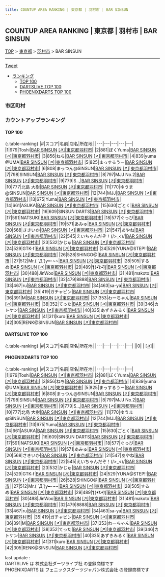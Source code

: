 ```yaml
---
title: COUNTUP AREA RANKING | 東京都 | 羽村市 | BAR SINSUN
---
```

## COUNTUP AREA RANKING | 東京都 | 羽村市 | BAR SINSUN

[TOP](/darts/rank/) > [東京都](/darts/rank/東京都/) > [羽村市](/darts/rank/東京都/羽村市/) > BAR SINSUN

___

<a href="https://twitter.com/share?ref_src=twsrc%5Etfw" data-text="COUNTUP AREA RANKING | 東京都羽村市BAR SINSUN" class="twitter-share-button" data-hashtags="DARTSLIVE,PHOENIXDARTS,darts,ダーツ" data-show-count="false">Tweet</a>

* [ランキング](#カウントアップランキング)
    * [TOP 100](#top-100)
    * [DARTSLIVE TOP 100](#dartslive-top-100)
    * [PHOENIXDARTS TOP 100](#phoenixdarts-top-100)

### 市区町村

<ul>

</ul>

### カウントアップランキング

#### TOP 100



{:.table-ranking}
|#|スコア|名前|店名|所在地|
|---|---|---|---|---|
|1|979|<span class="rank-name-pd">Toshi</span>|<a href="/darts/rank/shops/68694.html">BAR SINSUN</a> <a href="https://vs.phoenixdarts.com/jp/shop/shopDetailInfo/s_68694?s_seq=68694">[↗]</a>|<a href="/darts/rank/東京都/羽村市">東京都羽村市</a>|
|2|881|<span class="rank-name-pd">ぼくYuma</span>|<a href="/darts/rank/shops/68694.html">BAR SINSUN</a> <a href="https://vs.phoenixdarts.com/jp/shop/shopDetailInfo/s_68694?s_seq=68694">[↗]</a>|<a href="/darts/rank/東京都/羽村市">東京都羽村市</a>|
|3|856|<span class="rank-name-pd">ねち</span>|<a href="/darts/rank/shops/68694.html">BAR SINSUN</a> <a href="https://vs.phoenixdarts.com/jp/shop/shopDetailInfo/s_68694?s_seq=68694">[↗]</a>|<a href="/darts/rank/東京都/羽村市">東京都羽村市</a>|
|4|839|<span class="rank-name-pd">yuma @UMA</span>|<a href="/darts/rank/shops/68694.html">BAR SINSUN</a> <a href="https://vs.phoenixdarts.com/jp/shop/shopDetailInfo/s_68694?s_seq=68694">[↗]</a>|<a href="/darts/rank/東京都/羽村市">東京都羽村市</a>|
|5|825|<span class="rank-name-pd">まっするうー</span>|<a href="/darts/rank/shops/68694.html">BAR SINSUN</a> <a href="https://vs.phoenixdarts.com/jp/shop/shopDetailInfo/s_68694?s_seq=68694">[↗]</a>|<a href="/darts/rank/東京都/羽村市">東京都羽村市</a>|
|6|808|<span class="rank-name-pd">まっつん@SINSUN</span>|<a href="/darts/rank/shops/68694.html">BAR SINSUN</a> <a href="https://vs.phoenixdarts.com/jp/shop/shopDetailInfo/s_68694?s_seq=68694">[↗]</a>|<a href="/darts/rank/東京都/羽村市">東京都羽村市</a>|
|7|798|<span class="rank-name-pd">SINSUN</span>|<a href="/darts/rank/shops/68694.html">BAR SINSUN</a> <a href="https://vs.phoenixdarts.com/jp/shop/shopDetailInfo/s_68694?s_seq=68694">[↗]</a>|<a href="/darts/rank/東京都/羽村市">東京都羽村市</a>|
|8|797|<span class="rank-name-pd">MJJ No.2</span>|<a href="/darts/rank/shops/68694.html">BAR SINSUN</a> <a href="https://vs.phoenixdarts.com/jp/shop/shopDetailInfo/s_68694?s_seq=68694">[↗]</a>|<a href="/darts/rank/東京都/羽村市">東京都羽村市</a>|
|9|779|<span class="rank-name-pd">S..,</span>|<a href="/darts/rank/shops/68694.html">BAR SINSUN</a> <a href="https://vs.phoenixdarts.com/jp/shop/shopDetailInfo/s_68694?s_seq=68694">[↗]</a>|<a href="/darts/rank/東京都/羽村市">東京都羽村市</a>|
|10|777|<span class="rank-name-pd"><span class="pro-icon-pd"></span>北島 大樹</span>|<a href="/darts/rank/shops/68694.html">BAR SINSUN</a> <a href="https://vs.phoenixdarts.com/jp/shop/shopDetailInfo/s_68694?s_seq=68694">[↗]</a>|<a href="/darts/rank/東京都/羽村市">東京都羽村市</a>|
|11|770|<span class="rank-name-pd">ゆうま@SINSUN</span>|<a href="/darts/rank/shops/68694.html">BAR SINSUN</a> <a href="https://vs.phoenixdarts.com/jp/shop/shopDetailInfo/s_68694?s_seq=68694">[↗]</a>|<a href="/darts/rank/東京都/羽村市">東京都羽村市</a>|
|12|744|<span class="rank-name-pd">MJJ</span>|<a href="/darts/rank/shops/68694.html">BAR SINSUN</a> <a href="https://vs.phoenixdarts.com/jp/shop/shopDetailInfo/s_68694?s_seq=68694">[↗]</a>|<a href="/darts/rank/東京都/羽村市">東京都羽村市</a>|
|13|675|<span class="rank-name-pd">Yuma</span>|<a href="/darts/rank/shops/68694.html">BAR SINSUN</a> <a href="https://vs.phoenixdarts.com/jp/shop/shopDetailInfo/s_68694?s_seq=68694">[↗]</a>|<a href="/darts/rank/東京都/羽村市">東京都羽村市</a>|
|14|661|<span class="rank-name-pd">ASUKA</span>|<a href="/darts/rank/shops/68694.html">BAR SINSUN</a> <a href="https://vs.phoenixdarts.com/jp/shop/shopDetailInfo/s_68694?s_seq=68694">[↗]</a>|<a href="/darts/rank/東京都/羽村市">東京都羽村市</a>|
|15|630|<span class="rank-name-pd">ごとく</span>|<a href="/darts/rank/shops/68694.html">BAR SINSUN</a> <a href="https://vs.phoenixdarts.com/jp/shop/shopDetailInfo/s_68694?s_seq=68694">[↗]</a>|<a href="/darts/rank/東京都/羽村市">東京都羽村市</a>|
|16|609|<span class="rank-name-pd">SINSUN DARTS</span>|<a href="/darts/rank/shops/68694.html">BAR SINSUN</a> <a href="https://vs.phoenixdarts.com/jp/shop/shopDetailInfo/s_68694?s_seq=68694">[↗]</a>|<a href="/darts/rank/東京都/羽村市">東京都羽村市</a>|
|17|591|<span class="rank-name-pd">NATSUKI</span>|<a href="/darts/rank/shops/68694.html">BAR SINSUN</a> <a href="https://vs.phoenixdarts.com/jp/shop/shopDetailInfo/s_68694?s_seq=68694">[↗]</a>|<a href="/darts/rank/東京都/羽村市">東京都羽村市</a>|
|18|577|<span class="rank-name-pd">ぐっぴ</span>|<a href="/darts/rank/shops/68694.html">BAR SINSUN</a> <a href="https://vs.phoenixdarts.com/jp/shop/shopDetailInfo/s_68694?s_seq=68694">[↗]</a>|<a href="/darts/rank/東京都/羽村市">東京都羽村市</a>|
|19|571|<span class="rank-name-pd">あみゅ</span>|<a href="/darts/rank/shops/68694.html">BAR SINSUN</a> <a href="https://vs.phoenixdarts.com/jp/shop/shopDetailInfo/s_68694?s_seq=68694">[↗]</a>|<a href="/darts/rank/東京都/羽村市">東京都羽村市</a>|
|20|568|<span class="rank-name-pd">さきいか</span>|<a href="/darts/rank/shops/68694.html">BAR SINSUN</a> <a href="https://vs.phoenixdarts.com/jp/shop/shopDetailInfo/s_68694?s_seq=68694">[↗]</a>|<a href="/darts/rank/東京都/羽村市">東京都羽村市</a>|
|21|547|<span class="rank-name-pd">あやね</span>|<a href="/darts/rank/shops/68694.html">BAR SINSUN</a> <a href="https://vs.phoenixdarts.com/jp/shop/shopDetailInfo/s_68694?s_seq=68694">[↗]</a>|<a href="/darts/rank/東京都/羽村市">東京都羽村市</a>|
|22|545|<span class="rank-name-pd">えいちゃんだぞ！(/&gt;_&lt;)/</span>|<a href="/darts/rank/shops/68694.html">BAR SINSUN</a> <a href="https://vs.phoenixdarts.com/jp/shop/shopDetailInfo/s_68694?s_seq=68694">[↗]</a>|<a href="/darts/rank/東京都/羽村市">東京都羽村市</a>|
|23|532|<span class="rank-name-pd">かじゅ</span>|<a href="/darts/rank/shops/68694.html">BAR SINSUN</a> <a href="https://vs.phoenixdarts.com/jp/shop/shopDetailInfo/s_68694?s_seq=68694">[↗]</a>|<a href="/darts/rank/東京都/羽村市">東京都羽村市</a>|
|24|529|<span class="rank-name-pd">GTK-f</span>|<a href="/darts/rank/shops/68694.html">BAR SINSUN</a> <a href="https://vs.phoenixdarts.com/jp/shop/shopDetailInfo/s_68694?s_seq=68694">[↗]</a>|<a href="/darts/rank/東京都/羽村市">東京都羽村市</a>|
|24|529|<span class="rank-name-pd">YUNA@STEP!!</span>|<a href="/darts/rank/shops/68694.html">BAR SINSUN</a> <a href="https://vs.phoenixdarts.com/jp/shop/shopDetailInfo/s_68694?s_seq=68694">[↗]</a>|<a href="/darts/rank/東京都/羽村市">東京都羽村市</a>|
|26|528|<span class="rank-name-pd">SHINGO@</span>|<a href="/darts/rank/shops/68694.html">BAR SINSUN</a> <a href="https://vs.phoenixdarts.com/jp/shop/shopDetailInfo/s_68694?s_seq=68694">[↗]</a>|<a href="/darts/rank/東京都/羽村市">東京都羽村市</a>|
|27|512|<span class="rank-name-pd">Mr.( ´Д`)y━･~~</span>|<a href="/darts/rank/shops/68694.html">BAR SINSUN</a> <a href="https://vs.phoenixdarts.com/jp/shop/shopDetailInfo/s_68694?s_seq=68694">[↗]</a>|<a href="/darts/rank/東京都/羽村市">東京都羽村市</a>|
|28|505|<span class="rank-name-pd">するめ</span>|<a href="/darts/rank/shops/68694.html">BAR SINSUN</a> <a href="https://vs.phoenixdarts.com/jp/shop/shopDetailInfo/s_68694?s_seq=68694">[↗]</a>|<a href="/darts/rank/東京都/羽村市">東京都羽村市</a>|
|29|489|<span class="rank-name-pd">ƪ(•̃͡ε•̃͡)∫</span>|<a href="/darts/rank/shops/68694.html">BAR SINSUN</a> <a href="https://vs.phoenixdarts.com/jp/shop/shopDetailInfo/s_68694?s_seq=68694">[↗]</a>|<a href="/darts/rank/東京都/羽村市">東京都羽村市</a>|
|30|488|<span class="rank-name-pd">JinWoo</span>|<a href="/darts/rank/shops/68694.html">BAR SINSUN</a> <a href="https://vs.phoenixdarts.com/jp/shop/shopDetailInfo/s_68694?s_seq=68694">[↗]</a>|<a href="/darts/rank/東京都/羽村市">東京都羽村市</a>|
|31|481|<span class="rank-name-pd">makoto</span>|<a href="/darts/rank/shops/68694.html">BAR SINSUN</a> <a href="https://vs.phoenixdarts.com/jp/shop/shopDetailInfo/s_68694?s_seq=68694">[↗]</a>|<a href="/darts/rank/東京都/羽村市">東京都羽村市</a>|
|32|479|<span class="rank-name-pd">8888</span>|<a href="/darts/rank/shops/68694.html">BAR SINSUN</a> <a href="https://vs.phoenixdarts.com/jp/shop/shopDetailInfo/s_68694?s_seq=68694">[↗]</a>|<a href="/darts/rank/東京都/羽村市">東京都羽村市</a>|
|33|467|<span class="rank-name-pd">ru</span>|<a href="/darts/rank/shops/68694.html">BAR SINSUN</a> <a href="https://vs.phoenixdarts.com/jp/shop/shopDetailInfo/s_68694?s_seq=68694">[↗]</a>|<a href="/darts/rank/東京都/羽村市">東京都羽村市</a>|
|34|463|<span class="rank-name-pd">sa-ya</span>|<a href="/darts/rank/shops/68694.html">BAR SINSUN</a> <a href="https://vs.phoenixdarts.com/jp/shop/shopDetailInfo/s_68694?s_seq=68694">[↗]</a>|<a href="/darts/rank/東京都/羽村市">東京都羽村市</a>|
|35|419|<span class="rank-name-pd">ガチャピン</span>|<a href="/darts/rank/shops/68694.html">BAR SINSUN</a> <a href="https://vs.phoenixdarts.com/jp/shop/shopDetailInfo/s_68694?s_seq=68694">[↗]</a>|<a href="/darts/rank/東京都/羽村市">東京都羽村市</a>|
|36|391|<span class="rank-name-pd">M</span>|<a href="/darts/rank/shops/68694.html">BAR SINSUN</a> <a href="https://vs.phoenixdarts.com/jp/shop/shopDetailInfo/s_68694?s_seq=68694">[↗]</a>|<a href="/darts/rank/東京都/羽村市">東京都羽村市</a>|
|37|353|<span class="rank-name-pd">わーちゃん</span>|<a href="/darts/rank/shops/68694.html">BAR SINSUN</a> <a href="https://vs.phoenixdarts.com/jp/shop/shopDetailInfo/s_68694?s_seq=68694">[↗]</a>|<a href="/darts/rank/東京都/羽村市">東京都羽村市</a>|
|38|352|<span class="rank-name-pd">てった</span>|<a href="/darts/rank/shops/68694.html">BAR SINSUN</a> <a href="https://vs.phoenixdarts.com/jp/shop/shopDetailInfo/s_68694?s_seq=68694">[↗]</a>|<a href="/darts/rank/東京都/羽村市">東京都羽村市</a>|
|39|346|<span class="rank-name-pd">カトケン</span>|<a href="/darts/rank/shops/68694.html">BAR SINSUN</a> <a href="https://vs.phoenixdarts.com/jp/shop/shopDetailInfo/s_68694?s_seq=68694">[↗]</a>|<a href="/darts/rank/東京都/羽村市">東京都羽村市</a>|
|40|335|<span class="rank-name-pd">あずきみるく</span>|<a href="/darts/rank/shops/68694.html">BAR SINSUN</a> <a href="https://vs.phoenixdarts.com/jp/shop/shopDetailInfo/s_68694?s_seq=68694">[↗]</a>|<a href="/darts/rank/東京都/羽村市">東京都羽村市</a>|
|41|311|<span class="rank-name-pd">kuro</span>|<a href="/darts/rank/shops/68694.html">BAR SINSUN</a> <a href="https://vs.phoenixdarts.com/jp/shop/shopDetailInfo/s_68694?s_seq=68694">[↗]</a>|<a href="/darts/rank/東京都/羽村市">東京都羽村市</a>|
|42|305|<span class="rank-name-pd">RENK@SINSUN</span>|<a href="/darts/rank/shops/68694.html">BAR SINSUN</a> <a href="https://vs.phoenixdarts.com/jp/shop/shopDetailInfo/s_68694?s_seq=68694">[↗]</a>|<a href="/darts/rank/東京都/羽村市">東京都羽村市</a>|


#### DARTSLIVE TOP 100



{:.table-ranking}
|#|スコア|名前|店名|所在地|
|---|---|---|---|---|
||0|<span class="rank-name-dl"> </span>|<a href="/darts/rank/shops/.html"></a> <a href="">[↗]</a>|<a href="/darts/rank//"></a>|


#### PHOENIXDARTS TOP 100



{:.table-ranking}
|#|スコア|名前|店名|所在地|
|---|---|---|---|---|
|1|979|<span class="rank-name-pd">Toshi</span>|<a href="/darts/rank/shops/68694.html">BAR SINSUN</a> <a href="https://vs.phoenixdarts.com/jp/shop/shopDetailInfo/s_68694?s_seq=68694">[↗]</a>|<a href="/darts/rank/東京都/羽村市">東京都羽村市</a>|
|2|881|<span class="rank-name-pd">ぼくYuma</span>|<a href="/darts/rank/shops/68694.html">BAR SINSUN</a> <a href="https://vs.phoenixdarts.com/jp/shop/shopDetailInfo/s_68694?s_seq=68694">[↗]</a>|<a href="/darts/rank/東京都/羽村市">東京都羽村市</a>|
|3|856|<span class="rank-name-pd">ねち</span>|<a href="/darts/rank/shops/68694.html">BAR SINSUN</a> <a href="https://vs.phoenixdarts.com/jp/shop/shopDetailInfo/s_68694?s_seq=68694">[↗]</a>|<a href="/darts/rank/東京都/羽村市">東京都羽村市</a>|
|4|839|<span class="rank-name-pd">yuma @UMA</span>|<a href="/darts/rank/shops/68694.html">BAR SINSUN</a> <a href="https://vs.phoenixdarts.com/jp/shop/shopDetailInfo/s_68694?s_seq=68694">[↗]</a>|<a href="/darts/rank/東京都/羽村市">東京都羽村市</a>|
|5|825|<span class="rank-name-pd">まっするうー</span>|<a href="/darts/rank/shops/68694.html">BAR SINSUN</a> <a href="https://vs.phoenixdarts.com/jp/shop/shopDetailInfo/s_68694?s_seq=68694">[↗]</a>|<a href="/darts/rank/東京都/羽村市">東京都羽村市</a>|
|6|808|<span class="rank-name-pd">まっつん@SINSUN</span>|<a href="/darts/rank/shops/68694.html">BAR SINSUN</a> <a href="https://vs.phoenixdarts.com/jp/shop/shopDetailInfo/s_68694?s_seq=68694">[↗]</a>|<a href="/darts/rank/東京都/羽村市">東京都羽村市</a>|
|7|798|<span class="rank-name-pd">SINSUN</span>|<a href="/darts/rank/shops/68694.html">BAR SINSUN</a> <a href="https://vs.phoenixdarts.com/jp/shop/shopDetailInfo/s_68694?s_seq=68694">[↗]</a>|<a href="/darts/rank/東京都/羽村市">東京都羽村市</a>|
|8|797|<span class="rank-name-pd">MJJ No.2</span>|<a href="/darts/rank/shops/68694.html">BAR SINSUN</a> <a href="https://vs.phoenixdarts.com/jp/shop/shopDetailInfo/s_68694?s_seq=68694">[↗]</a>|<a href="/darts/rank/東京都/羽村市">東京都羽村市</a>|
|9|779|<span class="rank-name-pd">S..,</span>|<a href="/darts/rank/shops/68694.html">BAR SINSUN</a> <a href="https://vs.phoenixdarts.com/jp/shop/shopDetailInfo/s_68694?s_seq=68694">[↗]</a>|<a href="/darts/rank/東京都/羽村市">東京都羽村市</a>|
|10|777|<span class="rank-name-pd"><span class="pro-icon-pd"></span>北島 大樹</span>|<a href="/darts/rank/shops/68694.html">BAR SINSUN</a> <a href="https://vs.phoenixdarts.com/jp/shop/shopDetailInfo/s_68694?s_seq=68694">[↗]</a>|<a href="/darts/rank/東京都/羽村市">東京都羽村市</a>|
|11|770|<span class="rank-name-pd">ゆうま@SINSUN</span>|<a href="/darts/rank/shops/68694.html">BAR SINSUN</a> <a href="https://vs.phoenixdarts.com/jp/shop/shopDetailInfo/s_68694?s_seq=68694">[↗]</a>|<a href="/darts/rank/東京都/羽村市">東京都羽村市</a>|
|12|744|<span class="rank-name-pd">MJJ</span>|<a href="/darts/rank/shops/68694.html">BAR SINSUN</a> <a href="https://vs.phoenixdarts.com/jp/shop/shopDetailInfo/s_68694?s_seq=68694">[↗]</a>|<a href="/darts/rank/東京都/羽村市">東京都羽村市</a>|
|13|675|<span class="rank-name-pd">Yuma</span>|<a href="/darts/rank/shops/68694.html">BAR SINSUN</a> <a href="https://vs.phoenixdarts.com/jp/shop/shopDetailInfo/s_68694?s_seq=68694">[↗]</a>|<a href="/darts/rank/東京都/羽村市">東京都羽村市</a>|
|14|661|<span class="rank-name-pd">ASUKA</span>|<a href="/darts/rank/shops/68694.html">BAR SINSUN</a> <a href="https://vs.phoenixdarts.com/jp/shop/shopDetailInfo/s_68694?s_seq=68694">[↗]</a>|<a href="/darts/rank/東京都/羽村市">東京都羽村市</a>|
|15|630|<span class="rank-name-pd">ごとく</span>|<a href="/darts/rank/shops/68694.html">BAR SINSUN</a> <a href="https://vs.phoenixdarts.com/jp/shop/shopDetailInfo/s_68694?s_seq=68694">[↗]</a>|<a href="/darts/rank/東京都/羽村市">東京都羽村市</a>|
|16|609|<span class="rank-name-pd">SINSUN DARTS</span>|<a href="/darts/rank/shops/68694.html">BAR SINSUN</a> <a href="https://vs.phoenixdarts.com/jp/shop/shopDetailInfo/s_68694?s_seq=68694">[↗]</a>|<a href="/darts/rank/東京都/羽村市">東京都羽村市</a>|
|17|591|<span class="rank-name-pd">NATSUKI</span>|<a href="/darts/rank/shops/68694.html">BAR SINSUN</a> <a href="https://vs.phoenixdarts.com/jp/shop/shopDetailInfo/s_68694?s_seq=68694">[↗]</a>|<a href="/darts/rank/東京都/羽村市">東京都羽村市</a>|
|18|577|<span class="rank-name-pd">ぐっぴ</span>|<a href="/darts/rank/shops/68694.html">BAR SINSUN</a> <a href="https://vs.phoenixdarts.com/jp/shop/shopDetailInfo/s_68694?s_seq=68694">[↗]</a>|<a href="/darts/rank/東京都/羽村市">東京都羽村市</a>|
|19|571|<span class="rank-name-pd">あみゅ</span>|<a href="/darts/rank/shops/68694.html">BAR SINSUN</a> <a href="https://vs.phoenixdarts.com/jp/shop/shopDetailInfo/s_68694?s_seq=68694">[↗]</a>|<a href="/darts/rank/東京都/羽村市">東京都羽村市</a>|
|20|568|<span class="rank-name-pd">さきいか</span>|<a href="/darts/rank/shops/68694.html">BAR SINSUN</a> <a href="https://vs.phoenixdarts.com/jp/shop/shopDetailInfo/s_68694?s_seq=68694">[↗]</a>|<a href="/darts/rank/東京都/羽村市">東京都羽村市</a>|
|21|547|<span class="rank-name-pd">あやね</span>|<a href="/darts/rank/shops/68694.html">BAR SINSUN</a> <a href="https://vs.phoenixdarts.com/jp/shop/shopDetailInfo/s_68694?s_seq=68694">[↗]</a>|<a href="/darts/rank/東京都/羽村市">東京都羽村市</a>|
|22|545|<span class="rank-name-pd">えいちゃんだぞ！(/&gt;_&lt;)/</span>|<a href="/darts/rank/shops/68694.html">BAR SINSUN</a> <a href="https://vs.phoenixdarts.com/jp/shop/shopDetailInfo/s_68694?s_seq=68694">[↗]</a>|<a href="/darts/rank/東京都/羽村市">東京都羽村市</a>|
|23|532|<span class="rank-name-pd">かじゅ</span>|<a href="/darts/rank/shops/68694.html">BAR SINSUN</a> <a href="https://vs.phoenixdarts.com/jp/shop/shopDetailInfo/s_68694?s_seq=68694">[↗]</a>|<a href="/darts/rank/東京都/羽村市">東京都羽村市</a>|
|24|529|<span class="rank-name-pd">GTK-f</span>|<a href="/darts/rank/shops/68694.html">BAR SINSUN</a> <a href="https://vs.phoenixdarts.com/jp/shop/shopDetailInfo/s_68694?s_seq=68694">[↗]</a>|<a href="/darts/rank/東京都/羽村市">東京都羽村市</a>|
|24|529|<span class="rank-name-pd">YUNA@STEP!!</span>|<a href="/darts/rank/shops/68694.html">BAR SINSUN</a> <a href="https://vs.phoenixdarts.com/jp/shop/shopDetailInfo/s_68694?s_seq=68694">[↗]</a>|<a href="/darts/rank/東京都/羽村市">東京都羽村市</a>|
|26|528|<span class="rank-name-pd">SHINGO@</span>|<a href="/darts/rank/shops/68694.html">BAR SINSUN</a> <a href="https://vs.phoenixdarts.com/jp/shop/shopDetailInfo/s_68694?s_seq=68694">[↗]</a>|<a href="/darts/rank/東京都/羽村市">東京都羽村市</a>|
|27|512|<span class="rank-name-pd">Mr.( ´Д`)y━･~~</span>|<a href="/darts/rank/shops/68694.html">BAR SINSUN</a> <a href="https://vs.phoenixdarts.com/jp/shop/shopDetailInfo/s_68694?s_seq=68694">[↗]</a>|<a href="/darts/rank/東京都/羽村市">東京都羽村市</a>|
|28|505|<span class="rank-name-pd">するめ</span>|<a href="/darts/rank/shops/68694.html">BAR SINSUN</a> <a href="https://vs.phoenixdarts.com/jp/shop/shopDetailInfo/s_68694?s_seq=68694">[↗]</a>|<a href="/darts/rank/東京都/羽村市">東京都羽村市</a>|
|29|489|<span class="rank-name-pd">ƪ(•̃͡ε•̃͡)∫</span>|<a href="/darts/rank/shops/68694.html">BAR SINSUN</a> <a href="https://vs.phoenixdarts.com/jp/shop/shopDetailInfo/s_68694?s_seq=68694">[↗]</a>|<a href="/darts/rank/東京都/羽村市">東京都羽村市</a>|
|30|488|<span class="rank-name-pd">JinWoo</span>|<a href="/darts/rank/shops/68694.html">BAR SINSUN</a> <a href="https://vs.phoenixdarts.com/jp/shop/shopDetailInfo/s_68694?s_seq=68694">[↗]</a>|<a href="/darts/rank/東京都/羽村市">東京都羽村市</a>|
|31|481|<span class="rank-name-pd">makoto</span>|<a href="/darts/rank/shops/68694.html">BAR SINSUN</a> <a href="https://vs.phoenixdarts.com/jp/shop/shopDetailInfo/s_68694?s_seq=68694">[↗]</a>|<a href="/darts/rank/東京都/羽村市">東京都羽村市</a>|
|32|479|<span class="rank-name-pd">8888</span>|<a href="/darts/rank/shops/68694.html">BAR SINSUN</a> <a href="https://vs.phoenixdarts.com/jp/shop/shopDetailInfo/s_68694?s_seq=68694">[↗]</a>|<a href="/darts/rank/東京都/羽村市">東京都羽村市</a>|
|33|467|<span class="rank-name-pd">ru</span>|<a href="/darts/rank/shops/68694.html">BAR SINSUN</a> <a href="https://vs.phoenixdarts.com/jp/shop/shopDetailInfo/s_68694?s_seq=68694">[↗]</a>|<a href="/darts/rank/東京都/羽村市">東京都羽村市</a>|
|34|463|<span class="rank-name-pd">sa-ya</span>|<a href="/darts/rank/shops/68694.html">BAR SINSUN</a> <a href="https://vs.phoenixdarts.com/jp/shop/shopDetailInfo/s_68694?s_seq=68694">[↗]</a>|<a href="/darts/rank/東京都/羽村市">東京都羽村市</a>|
|35|419|<span class="rank-name-pd">ガチャピン</span>|<a href="/darts/rank/shops/68694.html">BAR SINSUN</a> <a href="https://vs.phoenixdarts.com/jp/shop/shopDetailInfo/s_68694?s_seq=68694">[↗]</a>|<a href="/darts/rank/東京都/羽村市">東京都羽村市</a>|
|36|391|<span class="rank-name-pd">M</span>|<a href="/darts/rank/shops/68694.html">BAR SINSUN</a> <a href="https://vs.phoenixdarts.com/jp/shop/shopDetailInfo/s_68694?s_seq=68694">[↗]</a>|<a href="/darts/rank/東京都/羽村市">東京都羽村市</a>|
|37|353|<span class="rank-name-pd">わーちゃん</span>|<a href="/darts/rank/shops/68694.html">BAR SINSUN</a> <a href="https://vs.phoenixdarts.com/jp/shop/shopDetailInfo/s_68694?s_seq=68694">[↗]</a>|<a href="/darts/rank/東京都/羽村市">東京都羽村市</a>|
|38|352|<span class="rank-name-pd">てった</span>|<a href="/darts/rank/shops/68694.html">BAR SINSUN</a> <a href="https://vs.phoenixdarts.com/jp/shop/shopDetailInfo/s_68694?s_seq=68694">[↗]</a>|<a href="/darts/rank/東京都/羽村市">東京都羽村市</a>|
|39|346|<span class="rank-name-pd">カトケン</span>|<a href="/darts/rank/shops/68694.html">BAR SINSUN</a> <a href="https://vs.phoenixdarts.com/jp/shop/shopDetailInfo/s_68694?s_seq=68694">[↗]</a>|<a href="/darts/rank/東京都/羽村市">東京都羽村市</a>|
|40|335|<span class="rank-name-pd">あずきみるく</span>|<a href="/darts/rank/shops/68694.html">BAR SINSUN</a> <a href="https://vs.phoenixdarts.com/jp/shop/shopDetailInfo/s_68694?s_seq=68694">[↗]</a>|<a href="/darts/rank/東京都/羽村市">東京都羽村市</a>|
|41|311|<span class="rank-name-pd">kuro</span>|<a href="/darts/rank/shops/68694.html">BAR SINSUN</a> <a href="https://vs.phoenixdarts.com/jp/shop/shopDetailInfo/s_68694?s_seq=68694">[↗]</a>|<a href="/darts/rank/東京都/羽村市">東京都羽村市</a>|
|42|305|<span class="rank-name-pd">RENK@SINSUN</span>|<a href="/darts/rank/shops/68694.html">BAR SINSUN</a> <a href="https://vs.phoenixdarts.com/jp/shop/shopDetailInfo/s_68694?s_seq=68694">[↗]</a>|<a href="/darts/rank/東京都/羽村市">東京都羽村市</a>|


<div class="footer border-top border-gray-light mt-5 pt-3 text-right text-gray">
    last update : <span style="font-weight: italic" id="foot_last_modified"></span><br />
    DARTSLIVE は 株式会社ダーツライブ社 の登録商標です<br />
    PHOENIXDARTS は フェニックスダーツジャパン株式会社 の登録商標です<br />
</div>

<script src="https://cdnjs.cloudflare.com/ajax/libs/jquery.tablesorter/2.31.3/js/jquery.tablesorter.min.js" integrity="sha512-qzgd5cYSZcosqpzpn7zF2ZId8f/8CHmFKZ8j7mU4OUXTNRd5g+ZHBPsgKEwoqxCtdQvExE5LprwwPAgoicguNg==" crossorigin="anonymous" referrerpolicy="no-referrer"></script>
<link rel="stylesheet" href="https://cdnjs.cloudflare.com/ajax/libs/jquery.tablesorter/2.31.3/css/theme.default.min.css" integrity="sha512-wghhOJkjQX0Lh3NSWvNKeZ0ZpNn+SPVXX1Qyc9OCaogADktxrBiBdKGDoqVUOyhStvMBmJQ8ZdMHiR3wuEq8+w==" crossorigin="anonymous" referrerpolicy="no-referrer" />
<script>
$(function() {
    $(".table-ranking").tablesorter({sortList:[[0, 0]]});
    $("#foot_last_modified").text(formatDate(new Date(document.lastModified), 'yyyy-MM-dd HH:mm:ss'));
});
</script>

<script async src="https://platform.twitter.com/widgets.js" charset="utf-8"></script>